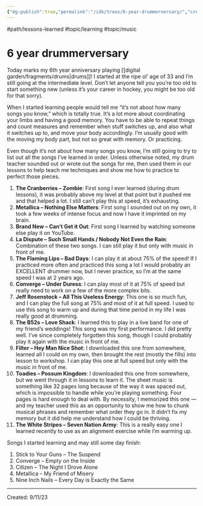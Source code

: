 ```yaml
---
{"dg-publish":true,"permalink":"/idk/trees/6-year-drummerversary/","created":"2024-12-14T14:17:54.505-05:00","updated":"2025-04-10T23:20:09.609-04:00"}
---
```



#path/lessons-learned #topic/learning #topic/music 
# 6 year drummerversary

Today marks my 6th year anniversary playing [[digital garden/fragments/drums\|drums]]! I started at the ripe ol’ age of 33 and I’m still going at the intermediate level. Don’t let anyone tell you you’re too old to start something new (unless it’s your career in hockey, you might be too old for that sorry).

When I started learning people would tell me “it’s not about how many songs you know,” which is totally true. It’s a lot more about coordinating your limbs and having a good memory. You have to be able to repeat things and count measures and remember when stuff switches up, and also what it switches up to, and move your body accordingly. I’m usually good with the moving my body part, but not so great with memory. Or practicing.

Even though it’s not about how many songs you know, I’m still going to try to list out all the songs I’ve learned in order. Unless otherwise noted, my drum teacher sounded out or wrote out the songs for me, then used them in our lessons to help teach me techniques and show me how to practice to perfect those pieces.

1. **The Cranberries – Zombie**: First song I ever learned (during drum lessons), it was probably above my level at that point but it pushed me and that helped a lot. I still can’t play this at speed, it’s exhausting.
2. **Metallica – Nothing Else Matters**: First song I sounded out on my own, it took a few weeks of intense focus and now I have it imprinted on my brain.
3. **Brand New – Can’t Get it Out**: First song I learned by watching someone else play it on YouTube.
4. **La Dispute – Such Small Hands / Nobody Not Even the Rain**: Combination of these two songs. I can still play it but only with music in front of me.
5. **The Flaming Lips – Bad Days**: I can play it at about 75% of the speed! If I practiced more often and practiced this song a lot I would probably an EXCELLENT drummer now, but I never practice, so I’m at the same speed I was at 2 years ago.
6. **Converge – Under Duress**: I can play most of it at 75% of speed but really need to work on a few of the more complex bits.
7. **Jeff Rosenstock – All This Useless Energy**: This one is so much fun, and I can play the full song at 75% and most of it at full speed. I used to use this song to warm up and during that time period in my life I was really good at drumming.
8. **The B52s – Love Shack**: I learned this to play in a live band for one of my friend’s weddings! This song was my first performance. I did pretty well. I’ve since completely forgotten this song, though I could probably play it again with the music in front of me.
9. **Filter – Hey Man Nice Shot**: I downloaded this one from somewhere, learned all I could on my own, then brought the rest (mostly the fills) into lesson to workshop. I can play this one at full speed but only with the music in front of me.
10. **Toadies – Possum Kingdom**: I downloaded this one from somewhere, but we went through it in lessons to learn it. The sheet music is something like 32 pages long because of the way it was spaced out, which is impossible to handle while you’re playing something. Four pages is hard enough to deal with. By necessity, I memorized this one — and my teacher used this as an opportunity to show me how to chunk musical phrases and remember what order they go in. It didn’t fix my memory but it did help me understand how I could be thriving.
11. **The White Stripes – Seven Nation Army**: This is a really easy one I learned recently to use as an alignment exercise while I’m warming up.

Songs I started learning and may still some day finish:

1. Stick to Your Guns – The Suspend
2. Converge – Empty on the Inside
3. Citizen – The Night I Drove Alone
4. Metallica – My Friend of Misery
5. Nine Inch Nails – Every Day is Exactly the Same

---
Created: 9/11/23